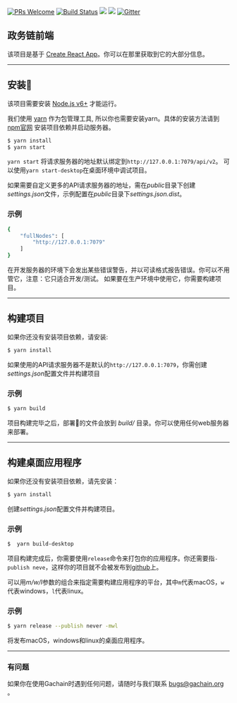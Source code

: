 [![PRs Welcome](https://img.shields.io/badge/PRs-welcome-brightgreen.svg?style=flat-square)](http://makeapullrequest.com)
[![Build Status](https://travis-ci.org/GACHAIN/gachain-front.svg?branch=master)](https://travis-ci.org/GACHAIN/gachain-front)
[![](https://tokei.rs/b1/github/GACHAIN/gachain-front)](https://github.com/GACHAIN/gachain-front)
![](https://reposs.herokuapp.com/?path=GACHAIN/gachain-front&style=flat)
[![Gitter](https://badges.gitter.im/Join%20Chat.svg)](https://gitter.im/GACHAIN?utm_source=badge&utm_medium=badge&utm_campaign=pr-badge)


## 政务链前端
该项目是基于 [Create React App](https://github.com/facebookincubator/create-react-app)。你可以在那里获取到它的大部分信息。

----------

## 安装
该项目需要安装 [Node.js v6+](https://nodejs.org/) 才能运行。

我们使用 [yarn](https://yarnpkg.com/en/docs/install) 作为包管理工具, 所以你也需要安装yarn。具体的安装方法请到 [npm官网](https://www.npmjs.com/)
安装项目依赖并启动服务器。

```bash
$ yarn install
$ yarn start
```

``yarn start`` 将请求服务器的地址默认绑定到``http://127.0.0.1:7079/api/v2``。 可以使用``yarn start-desktop``在桌面环境中调试项目。

如果需要自定义更多的API请求服务器的地址，需在*public*目录下创建*settings.json*文件，示例配置在*public*目录下*settings.json.dist*。

### 示例

```bash
{
    "fullNodes": [
        "http://127.0.0.1:7079"
    ]
}
```

在开发服务器的环境下会发出某些错误警告，并以可读格式报告错误。你可以不用管它，注意：它只适合开发/测试。
如果要在生产环境中使用它，你需要构建项目。

----------

## 构建项目
如果你还没有安装项目依赖，请安装:
```bash
$ yarn install
```

如果使用的API请求服务器不是默认的``http://127.0.0.1:7079``，你需创建*settings.json*配置文件并构建项目
### 示例

```bash
$ yarn build
```

项目构建完毕之后，部署的文件会放到 *build/* 目录。你可以使用任何web服务器来部署。

----------

## 构建桌面应用程序
如果你还没有安装项目依赖，请先安装：
```bash
$ yarn install
```

创建*settings.json*配置文件并构建项目。

### 示例

```bash
$  yarn build-desktop
```

项目构建完成后，你需要使用``release``命令来打包你的应用程序。你还需要指``-publish neve``，这样你的项目就不会被发布到[github](https://github.com/)上。

可以用*m/w/l*参数的组合来指定需要构建应用程序的平台，其中``m``代表macOS，``w``代表windows，``l``代表linux。

### 示例

```bash
$ yarn release --publish never -mwl
```
将发布macOS，windows和linux的桌面应用程序。

----------

### 有问题

如果你在使用Gachain时遇到任何问题，请随时与我们联系 bugs@gachain.org 。
